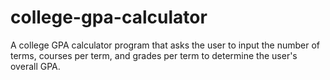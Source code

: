 # college-gpa-calculator
A college GPA calculator program that asks the user to input the number of terms, courses per term, and grades per term to determine the user's overall GPA.
